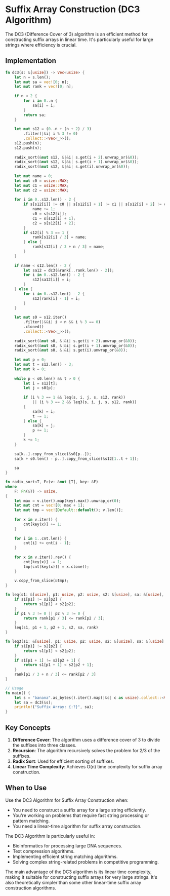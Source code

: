 # Suffix Array Construction (DC3 Algorithm)

The DC3 (Difference Cover of 3) algorithm is an efficient method for constructing suffix arrays in linear time. It's particularly useful for large strings where efficiency is crucial.

## Implementation

```rust
fn dc3(s: &[usize]) -> Vec<usize> {
    let n = s.len();
    let mut sa = vec![0; n];
    let mut rank = vec![0; n];
    
    if n < 2 {
        for i in 0..n {
            sa[i] = i;
        }
        return sa;
    }
    
    let mut s12 = (0..n + (n + 2) / 3)
        .filter(|&i| i % 3 != 0)
        .collect::<Vec<_>>();
    s12.push(n);
    s12.push(n);
    
    radix_sort(&mut s12, &|&i| s.get(i + 2).unwrap_or(&0));
    radix_sort(&mut s12, &|&i| s.get(i + 1).unwrap_or(&0));
    radix_sort(&mut s12, &|&i| s.get(i).unwrap_or(&0));
    
    let mut name = 0;
    let mut c0 = usize::MAX;
    let mut c1 = usize::MAX;
    let mut c2 = usize::MAX;
    
    for i in 0..s12.len() - 2 {
        if s[s12[i]] != c0 || s[s12[i] + 1] != c1 || s[s12[i] + 2] != c2 {
            name += 1;
            c0 = s[s12[i]];
            c1 = s[s12[i] + 1];
            c2 = s[s12[i] + 2];
        }
        if s12[i] % 3 == 1 {
            rank[s12[i] / 3] = name;
        } else {
            rank[s12[i] / 3 + n / 3] = name;
        }
    }
    
    if name < s12.len() - 2 {
        let sa12 = dc3(&rank[..rank.len() - 2]);
        for i in 0..s12.len() - 2 {
            s12[sa12[i]] = i;
        }
    } else {
        for i in 0..s12.len() - 2 {
            s12[rank[i] - 1] = i;
        }
    }
    
    let mut s0 = s12.iter()
        .filter(|&&i| i < n && i % 3 == 0)
        .cloned()
        .collect::<Vec<_>>();
    
    radix_sort(&mut s0, &|&i| s.get(i + 2).unwrap_or(&0));
    radix_sort(&mut s0, &|&i| s.get(i + 1).unwrap_or(&0));
    radix_sort(&mut s0, &|&i| s.get(i).unwrap_or(&0));
    
    let mut p = 0;
    let mut t = s12.len() - 3;
    let mut k = 0;
    
    while p < s0.len() && t > 0 {
        let i = s12[t];
        let j = s0[p];
        
        if (i % 3 == 1 && leq(s, i, j, s, s12, rank))
            || (i % 3 == 2 && leq3(s, i, j, s, s12, rank))
        {
            sa[k] = i;
            t -= 1;
        } else {
            sa[k] = j;
            p += 1;
        }
        k += 1;
    }
    
    sa[k..].copy_from_slice(&s0[p..]);
    sa[k + s0.len() - p..].copy_from_slice(&s12[1..t + 1]);
    
    sa
}

fn radix_sort<T, F>(v: &mut [T], key: &F)
where
    F: Fn(&T) -> usize,
{
    let max = v.iter().map(key).max().unwrap_or(0);
    let mut cnt = vec![0; max + 1];
    let mut tmp = vec![Default::default(); v.len()];
    
    for x in v.iter() {
        cnt[key(x)] += 1;
    }
    
    for i in 1..cnt.len() {
        cnt[i] += cnt[i - 1];
    }
    
    for x in v.iter().rev() {
        cnt[key(x)] -= 1;
        tmp[cnt[key(x)]] = x.clone();
    }
    
    v.copy_from_slice(&tmp);
}

fn leq(s1: &[usize], p1: usize, p2: usize, s2: &[usize], sa: &[usize], rank: &[usize]) -> bool {
    if s1[p1] != s2[p2] {
        return s1[p1] < s2[p2];
    }
    if p1 % 3 != 0 || p2 % 3 != 0 {
        return rank[p1 / 3] <= rank[p2 / 3];
    }
    leq(s1, p1 + 1, p2 + 1, s2, sa, rank)
}

fn leq3(s1: &[usize], p1: usize, p2: usize, s2: &[usize], sa: &[usize], rank: &[usize]) -> bool {
    if s1[p1] != s2[p2] {
        return s1[p1] < s2[p2];
    }
    if s1[p1 + 1] != s2[p2 + 1] {
        return s1[p1 + 1] < s2[p2 + 1];
    }
    rank[p1 / 3 + n / 3] <= rank[p2 / 3]
}

// Usage
fn main() {
    let s = "banana".as_bytes().iter().map(|&c| c as usize).collect::<Vec<_>>();
    let sa = dc3(&s);
    println!("Suffix Array: {:?}", sa);
}
```

## Key Concepts

1. **Difference Cover**: The algorithm uses a difference cover of 3 to divide the suffixes into three classes.
2. **Recursion**: The algorithm recursively solves the problem for 2/3 of the suffixes.
3. **Radix Sort**: Used for efficient sorting of suffixes.
4. **Linear Time Complexity**: Achieves O(n) time complexity for suffix array construction.

## When to Use

Use the DC3 Algorithm for Suffix Array Construction when:

- You need to construct a suffix array for a large string efficiently.
- You're working on problems that require fast string processing or pattern matching.
- You need a linear-time algorithm for suffix array construction.

The DC3 Algorithm is particularly useful in:

- Bioinformatics for processing large DNA sequences.
- Text compression algorithms.
- Implementing efficient string matching algorithms.
- Solving complex string-related problems in competitive programming.

The main advantage of the DC3 algorithm is its linear time complexity, making it suitable for constructing suffix arrays for very large strings. It's also theoretically simpler than some other linear-time suffix array construction algorithms.
